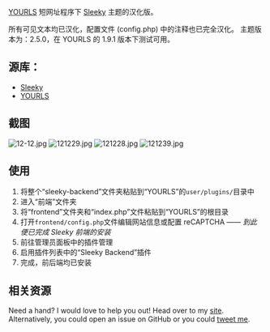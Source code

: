 [YOURLS](https://github.com/YOURLS/YOURLS) 短网址程序下 [Sleeky](https://github.com/Flynntes/Sleeky) 主题的汉化版。

所有可见文本均已汉化，配置文件 (config.php) 中的注释也已完全汉化。
主题版本为：2.5.0，在 YOURLS 的 1.9.1 版本下测试可用。


## 源库：
- [Sleeky](https://github.com/Flynntes/Sleeky) 
- [YOURLS](https://github.com/YOURLS/YOURLS)


## 截图
![12-12.jpg](https://s2.loli.net/2022/12/12/kMEvgNaPUnLX3yw.jpg)
![121229.jpg](https://s2.loli.net/2022/12/12/DkM1c8sWyheqvaN.jpg)
![121228.jpg](https://s2.loli.net/2022/12/12/DRAuEbxGiklNjH1.jpg)
![121239.jpg](https://s2.loli.net/2022/12/12/kCJluRmbFEnqHhz.jpg)

## 使用
1. 将整个“sleeky-backend”文件夹粘贴到“YOURLS”的`user/plugins/`目录中
2. 进入“前端”文件夹
2. 将“frontend”文件夹和“index.php”文件粘贴到“YOURLS”的根目录
3. 打开`frontend/config.php`文件编辑网站信息或配置 reCAPTCHA
—— *到此便已完成 Sleeky 前端的安装*
4. 前往管理员面板中的插件管理
5. 启用插件列表中的“Sleeky Backend”插件
6. 完成，前后端均已安装


## 相关资源
Need a hand? I would love to help you out! Head over to my [site](http://flynntes.com/contact). Alternatively, you could open an issue on GitHub or you could [tweet me](http://twitter.com/flynntes).

